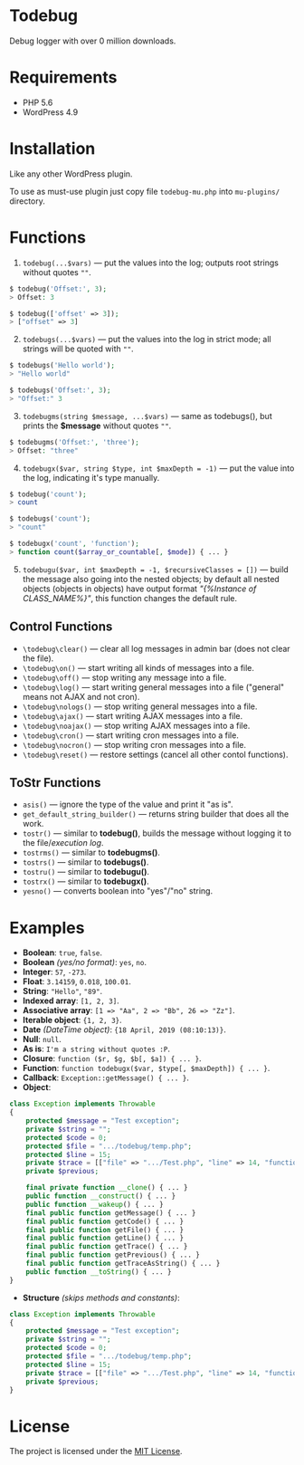 # Todebug
Debug logger with over 0 million downloads.

# Requirements
* PHP 5.6
* WordPress 4.9

# Installation
Like any other WordPress plugin.

To use as must-use plugin just copy file `todebug-mu.php` into `mu-plugins/` directory.

# Functions
1. `todebug(...$vars)` — put the values into the log; outputs root strings without quotes `""`.
```php
$ todebug('Offset:', 3);
> Offset: 3

$ todebug(['offset' => 3]);
> ["offset" => 3]
```

2. `todebugs(...$vars)` — put the values into the log in strict mode; all strings will be quoted with `""`.
```php
$ todebugs('Hello world');
> "Hello world"

$ todebugs('Offset:', 3);
> "Offset:" 3
```

3. `todebugms(string $message, ...$vars)` — same as todebugs(), but prints the **$message** without quotes `""`.
```php
$ todebugms('Offset:', 'three');
> Offset: "three"
```

4. `todebugx($var, string $type, int $maxDepth = -1)` — put the value into the log, indicating it's type manually.
```php
$ todebug('count');
> count

$ todebugs('count');
> "count"

$ todebugx('count', 'function');
> function count($array_or_countable[, $mode]) { ... }
```

5. `todebugu($var, int $maxDepth = -1, $recursiveClasses = [])` — build the message also going into the nested objects; by default all nested objects (objects in objects) have output format _"{%Instance of CLASS_NAME%}"_, this function changes the default rule.

## Control Functions
* `\todebug\clear()`  — clear all log messages in admin bar (does not clear the file).
* `\todebug\on()`     — start writing all kinds of messages into a file.
* `\todebug\off()`    — stop writing any message into a file.
* `\todebug\log()`    — start writing general messages into a file ("general" means not AJAX and not cron).
* `\todebug\nologs()` — stop writing general messages into a file.
* `\todebug\ajax()`   — start writing AJAX messages into a file.
* `\todebug\noajax()` — stop writing AJAX messages into a file.
* `\todebug\cron()`   — start writing cron messages into a file.
* `\todebug\nocron()` — stop writing cron messages into a file.
* `\todebug\reset()`  — restore settings (cancel all other contol functions).

## ToStr Functions
* `asis()`    — ignore the type of the value and print it "as is".
* `get_default_string_builder()` — returns string builder that does all the work.
* `tostr()`   — similar to **todebug()**, builds the message without logging it to the file/_execution log_.
* `tostrms()` — similar to **todebugms()**.
* `tostrs()`  — similar to **todebugs()**.
* `tostru()`  — similar to **todebugu()**.
* `tostrx()`  — similar to **todebugx()**.
* `yesno()`   — converts boolean into "yes"/"no" string.

# Examples
* **Boolean**: `true`, `false`.
* **Boolean** _(yes/no format)_: `yes`, `no`.
* **Integer**: `57`, `-273`.
* **Float**: `3.14159`, `0.018`, `100.01`.
* **String**: `"Hello"`, `"89"`.
* **Indexed array**: `[1, 2, 3]`.
* **Associative array**: `[1 => "Aa", 2 => "Bb", 26 => "Zz"]`.
* **Iterable object**: `{1, 2, 3}`.
* **Date** _(DateTime object)_: `{18 April, 2019 (08:10:13)}`.
* **Null**: `null`.
* **As is**: `I'm a string without quotes :P`.
* **Closure**: `function ($r, $g, $b[, $a]) { ... }`.
* **Function**: `function todebugx($var, $type[, $maxDepth]) { ... }`.
* **Callback**: `Exception::getMessage() { ... }`.
* **Object**:
```php
class Exception implements Throwable
{
    protected $message = "Test exception";
    private $string = "";
    protected $code = 0;
    protected $file = ".../todebug/temp.php";
    protected $line = 15;
    private $trace = [["file" => ".../Test.php", "line" => 14, "function" => "require"]];
    private $previous;

    final private function __clone() { ... }
    public function __construct() { ... }
    public function __wakeup() { ... }
    final public function getMessage() { ... }
    final public function getCode() { ... }
    final public function getFile() { ... }
    final public function getLine() { ... }
    final public function getTrace() { ... }
    final public function getPrevious() { ... }
    final public function getTraceAsString() { ... }
    public function __toString() { ... }
}
```
* **Structure** _(skips methods and constants)_:
```php
class Exception implements Throwable
{
    protected $message = "Test exception";
    private $string = "";
    protected $code = 0;
    protected $file = ".../todebug/temp.php";
    protected $line = 15;
    private $trace = [["file" => ".../Test.php", "line" => 14, "function" => "require"]];
    private $previous;
}
```

# License
The project is licensed under the [MIT License](https://opensource.org/licenses/MIT).
